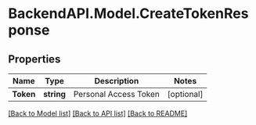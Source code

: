 # BackendAPI.Model.CreateTokenResponse

## Properties

Name | Type | Description | Notes
------------ | ------------- | ------------- | -------------
**Token** | **string** | Personal Access Token | [optional] 

[[Back to Model list]](../README.md#documentation-for-models) [[Back to API list]](../README.md#documentation-for-api-endpoints) [[Back to README]](../README.md)

